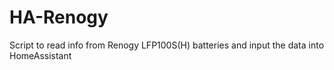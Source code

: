 # HA-Renogy
Script to read info from Renogy LFP100S(H) batteries and input the data into HomeAssistant
